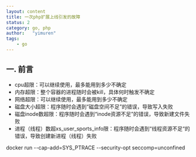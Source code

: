 ```yaml
---
layout: content
title: 一次php扩展上线引发的故障
status: 2 
category: go, php
author:   "yimuren"
tags:
    - go
---
```


## 一. 前言

- cpu超限：可以继续使用，最多能用到多少不确定
- 内存超限：整个容器的进程随时会被kill，具体何时触发不确定
- 网络超限：可以继续使用，最多能用到多少不确定
- 磁盘大小超限：程序随时会遇到“磁盘空间不足”的错误，导致写入失败
- 磁盘inode数超限：程序随时会遇到“inode资源不足”的错误，导致新建文件失败
- 进程（线程）数超xs_user_sports_info限：程序随时会遇到“线程资源不足“的错误，导致创建新进程（线程）失败



docker run --cap-add=SYS_PTRACE --security-opt seccomp=unconfined